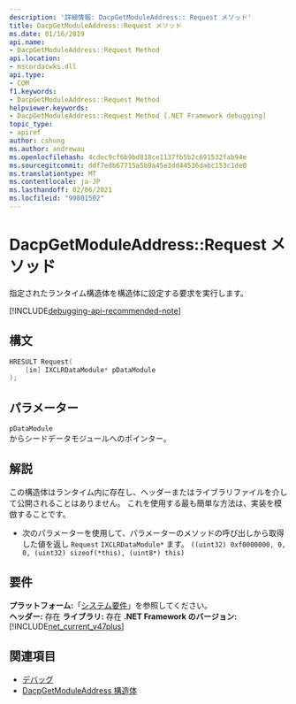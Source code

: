 ```yaml
---
description: '詳細情報: DacpGetModuleAddress:: Request メソッド'
title: DacpGetModuleAddress::Request メソッド
ms.date: 01/16/2019
api.name:
- DacpGetModuleAddress::Request Method
api.location:
- mscordacwks.dll
api.type:
- COM
f1.keywords:
- DacpGetModuleAddress::Request Method
helpviewer.keywords:
- DacpGetModuleAddress::Request Method [.NET Framework debugging]
topic_type:
- apiref
author: cshung
ms.author: andrewau
ms.openlocfilehash: 4cdec9cf6b9bd818ce1137fb5b2c691532fab94e
ms.sourcegitcommit: ddf7edb67715a5b9a45e3dd44536dabc153c1de0
ms.translationtype: MT
ms.contentlocale: ja-JP
ms.lasthandoff: 02/06/2021
ms.locfileid: "99801502"
---
```

# <a name="dacpgetmoduleaddressrequest-method"></a>DacpGetModuleAddress::Request メソッド

指定されたランタイム構造体を構造体に設定する要求を実行します。

[!INCLUDE[debugging-api-recommended-note](../../../../includes/debugging-api-recommended-note.md)]

## <a name="syntax"></a>構文

```cpp
HRESULT Request(
    [in] IXCLRDataModule* pDataModule
);
```

## <a name="parameters"></a>パラメーター

`pDataModule`\
からシードデータモジュールへのポインター。

## <a name="remarks"></a>解説

この構造体はランタイム内に存在し、ヘッダーまたはライブラリファイルを介して公開されることはありません。 これを使用する最も簡単な方法は、実装を模倣することです。

- 次のパラメーターを使用して、パラメーターのメソッドの呼び出しから取得した値を返し `Request` `IXCLRDataModule*` ます。 `((uint32) 0xf0000000, 0, 0, (uint32) sizeof(*this), (uint8*) this)`

## <a name="requirements"></a>要件

**プラットフォーム:**「[システム要件](../../get-started/system-requirements.md)」を参照してください。\
**ヘッダー:** 存在
**ライブラリ:** 存在
**.NET Framework のバージョン:**[!INCLUDE[net_current_v47plus](../../../../includes/net-current-v47plus.md)]

## <a name="see-also"></a>関連項目

- [デバッグ](index.md)
- [DacpGetModuleAddress 構造体](dacpgetmoduleaddress-structure.md)
